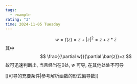 ```yaml
---
tags:
  - example
rating: "3"
time: 2024-11-05 Tuesday
---
```

$$
w=f(z)=z+|z|^2=z+z*\bar{z}
$$
其中
$$
\frac{{\partial w}}{\partial \bar{z}}=z
$$
故可迅速判断出, 当且经当在0处, $w$ 可导, 在其他处处不可导

[[可导的充要条件|参考解析函数的形式偏导数]]
